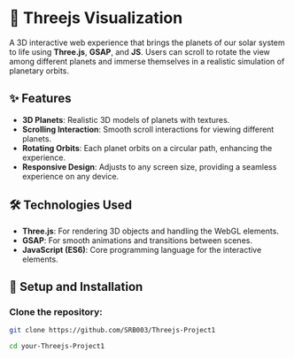 # 🌌 Threejs Visualization

A 3D interactive web experience that brings the planets of our solar system to life using **Three.js**, **GSAP**, and **JS**. Users can scroll to rotate the view among different planets and immerse themselves in a realistic simulation of planetary orbits.

## ✨ Features

- **3D Planets**: Realistic 3D models of planets with textures.
- **Scrolling Interaction**: Smooth scroll interactions for viewing different planets.
- **Rotating Orbits**: Each planet orbits on a circular path, enhancing the experience.
- **Responsive Design**: Adjusts to any screen size, providing a seamless experience on any device.

## 🛠️ Technologies Used

- **Three.js**: For rendering 3D objects and handling the WebGL elements.
- **GSAP**: For smooth animations and transitions between scenes.
- **JavaScript (ES6)**: Core programming language for the interactive elements.

## 🚀 Setup and Installation

### Clone the repository:

```bash
git clone https://github.com/SRB003/Threejs-Project1

cd your-Threejs-Project1
